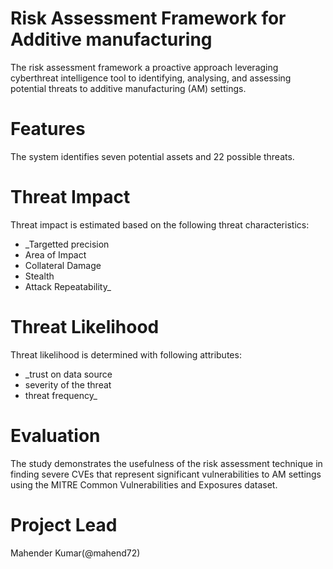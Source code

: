 # **Risk Assessment Framework for Additive manufacturing**
The risk assessment framework a proactive approach leveraging cyberthreat intelligence tool to identifying, analysing, and assessing potential threats to additive manufacturing (AM) settings.


# Features
The system identifies seven potential assets and 22 possible threats.



# Threat Impact
Threat impact is estimated based on the following threat characteristics:
* _Targetted precision
* Area of Impact
* Collateral Damage
* Stealth
* Attack Repeatability_


# Threat Likelihood
Threat likelihood is determined with following attributes:
* _trust on data source 
* severity of the threat
* threat frequency_



# Evaluation
The study demonstrates the usefulness of the risk assessment technique in finding severe CVEs that represent significant vulnerabilities to AM settings using the MITRE Common Vulnerabilities and Exposures dataset.



# Project Lead
Mahender Kumar(@mahend72)
